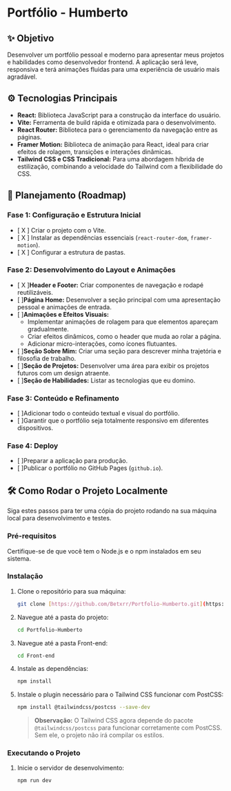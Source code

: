# Portfólio - Humberto

## ✨ Objetivo

Desenvolver um portfólio pessoal e moderno para apresentar meus projetos e habilidades como desenvolvedor frontend. A aplicação será leve, responsiva e terá animações fluidas para uma experiência de usuário mais agradável.

## ⚙️ Tecnologias Principais

-   **React:** Biblioteca JavaScript para a construção da interface do usuário.
-   **Vite:** Ferramenta de build rápida e otimizada para o desenvolvimento.
-   **React Router:** Biblioteca para o gerenciamento da navegação entre as páginas.
-   **Framer Motion:** Biblioteca de animação para React, ideal para criar efeitos de rolagem, transições e interações dinâmicas.
-   **Tailwind CSS e CSS Tradicional:** Para uma abordagem híbrida de estilização, combinando a velocidade do Tailwind com a flexibilidade do CSS.

## 🚀 Planejamento (Roadmap)

### Fase 1: Configuração e Estrutura Inicial
-   [ X ] Criar o projeto com o Vite.
-   [ X ] Instalar as dependências essenciais (`react-router-dom`, `framer-motion`).
-   [ X ] Configurar a estrutura de pastas.

### Fase 2: Desenvolvimento do Layout e Animações
-   [ X ]**Header e Footer:** Criar componentes de navegação e rodapé reutilizáveis.
-   [  ]**Página Home:** Desenvolver a seção principal com uma apresentação pessoal e animações de entrada.
-   [  ]**Animações e Efeitos Visuais:**
    -   Implementar animações de rolagem para que elementos apareçam gradualmente.
    -   Criar efeitos dinâmicos, como o header que muda ao rolar a página.
    -   Adicionar micro-interações, como ícones flutuantes.
-   [  ]**Seção Sobre Mim:** Criar uma seção para descrever minha trajetória e filosofia de trabalho.
-   [  ]**Seção de Projetos:** Desenvolver uma área para exibir os projetos futuros com um design atraente.
-   [  ]**Seção de Habilidades:** Listar as tecnologias que eu domino.

### Fase 3: Conteúdo e Refinamento
-   [  ]Adicionar todo o conteúdo textual e visual do portfólio.
-   [  ]Garantir que o portfólio seja totalmente responsivo em diferentes dispositivos.

### Fase 4: Deploy
-   [  ]Preparar a aplicação para produção.
-   [  ]Publicar o portfólio no GitHub Pages (`github.io`).


## 🛠️ Como Rodar o Projeto Localmente

Siga estes passos para ter uma cópia do projeto rodando na sua máquina local para desenvolvimento e testes.

### Pré-requisitos

Certifique-se de que você tem o Node.js e o npm instalados em seu sistema.

### Instalação

1.  Clone o repositório para sua máquina:
    ```bash
    git clone [https://github.com/Betxrr/Portfolio-Humberto.git](https://github.com/Betxrr/Portfolio-Humberto.git)
    ```
2.  Navegue até a pasta do projeto:
    ```bash
    cd Portfolio-Humberto
    ```
3.  Navegue até a pasta Front-end:
    ```bash
    cd Front-end
    ```
4.  Instale as dependências:
    ```bash
    npm install
    ```
5.  Instale o plugin necessário para o Tailwind CSS funcionar com PostCSS:
    ```bash
    npm install @tailwindcss/postcss --save-dev
    ```
    > **Observação:** O Tailwind CSS agora depende do pacote `@tailwindcss/postcss` para funcionar corretamente com PostCSS. Sem ele, o projeto não irá compilar os estilos.

### Executando o Projeto

1.  Inicie o servidor de desenvolvimento:
    ```bash
    npm run dev
    ```
